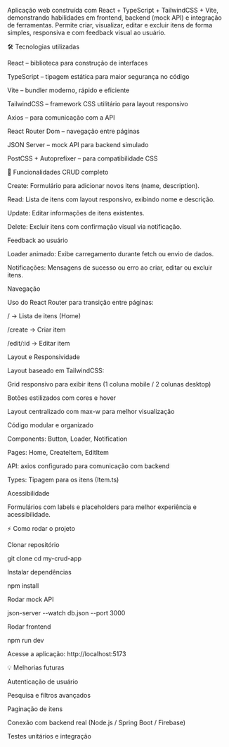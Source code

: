 Aplicação web construída com React + TypeScript + TailwindCSS + Vite, demonstrando habilidades em frontend, backend (mock API) e integração de ferramentas.
Permite criar, visualizar, editar e excluir itens de forma simples, responsiva e com feedback visual ao usuário.

🛠 Tecnologias utilizadas

React – biblioteca para construção de interfaces

TypeScript – tipagem estática para maior segurança no código

Vite – bundler moderno, rápido e eficiente

TailwindCSS – framework CSS utilitário para layout responsivo

Axios – para comunicação com a API

React Router Dom – navegação entre páginas

JSON Server – mock API para backend simulado

PostCSS + Autoprefixer – para compatibilidade CSS

🚀 Funcionalidades
CRUD completo

Create: Formulário para adicionar novos itens (name, description).

Read: Lista de itens com layout responsivo, exibindo nome e descrição.

Update: Editar informações de itens existentes.

Delete: Excluir itens com confirmação visual via notificação.

Feedback ao usuário

Loader animado: Exibe carregamento durante fetch ou envio de dados.

Notificações: Mensagens de sucesso ou erro ao criar, editar ou excluir itens.

Navegação

Uso do React Router para transição entre páginas:

/ → Lista de itens (Home)

/create → Criar item

/edit/:id → Editar item

Layout e Responsividade

Layout baseado em TailwindCSS:

Grid responsivo para exibir itens (1 coluna mobile / 2 colunas desktop)

Botões estilizados com cores e hover

Layout centralizado com max-w para melhor visualização

Código modular e organizado

Components: Button, Loader, Notification

Pages: Home, CreateItem, EditItem

API: axios configurado para comunicação com backend

Types: Tipagem para os itens (Item.ts)

Acessibilidade

Formulários com labels e placeholders para melhor experiência e acessibilidade.

⚡ Como rodar o projeto

Clonar repositório

git clone <link-do-repo>
cd my-crud-app


Instalar dependências

npm install


Rodar mock API

json-server --watch db.json --port 3000


Rodar frontend

npm run dev


Acesse a aplicação: http://localhost:5173

💡 Melhorias futuras

Autenticação de usuário

Pesquisa e filtros avançados

Paginação de itens

Conexão com backend real (Node.js / Spring Boot / Firebase)

Testes unitários e integração
